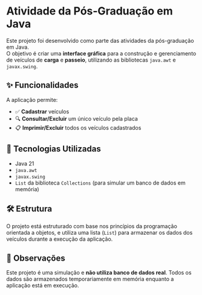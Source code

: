 # Atividade da Pós-Graduação em Java

Este projeto foi desenvolvido como parte das atividades da pós-graduação em Java.  
O objetivo é criar uma **interface gráfica** para a construção e gerenciamento de veículos de **carga** e **passeio**, utilizando as bibliotecas `java.awt` e `javax.swing`.

## ✨ Funcionalidades

A aplicação permite:

- ✅ **Cadastrar** veículos
- 🔍 **Consultar/Excluir** um único veículo pela placa
- 📋 **Imprimir/Excluir** todos os veículos cadastrados

## 🧰 Tecnologias Utilizadas

- Java 21
- `java.awt`
- `javax.swing`
- `List` da biblioteca `Collections` (para simular um banco de dados em memória)

## 🛠️ Estrutura

O projeto está estruturado com base nos princípios da programação orientada a objetos, e utiliza uma lista (`List`) para armazenar os dados dos veículos durante a execução da aplicação.

## 📌 Observações

Este projeto é uma simulação e **não utiliza banco de dados real**. Todos os dados são armazenados temporariamente em memória enquanto a aplicação está em execução.
